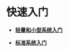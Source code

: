 # 快速入门<a name="ZH-CN_TOPIC_0000001157479389"></a>

-   **[轻量和小型系统入门](quickstart-lite.md)**  

-   **[标准系统入门](quickstart-standard.md)**  


